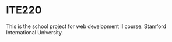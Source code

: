 # ITE220
This is the school project for web development II course. Stamford International University.
